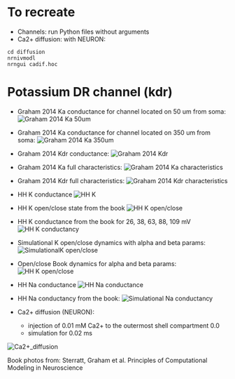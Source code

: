 # To recreate
* Channels: run Python files without arguments
* Ca2+ diffusion: with NEURON:
```
cd diffusion
nrnivmodl
nrngui cadif.hoc
```

# Potassium DR channel (kdr)

* Graham 2014 Ka conductance for channel located on 50 um from soma:
![Graham 2014 Ka 50um](img/simulation/graham_ka_conductance_50um.png)

* Graham 2014 Ka conductance for channel located on 350 um from soma:
![Graham 2014 Ka 350um](img/simulation/graham_ka_conductance_350um.png)

* Graham 2014 Kdr conductance:
![Graham 2014 Kdr](img/simulation/graham_kdr_conductance.png)

* Graham 2014 Ka full characteristics:
![Graham 2014 Ka characteristics](img/simulation/graham_ka_characteristics.png)

* Graham 2014 Kdr full characteristics:
![Graham 2014 Kdr characteristics](img/simulation/graham_kdr_characteristics.png)

* HH K conductance
![HH K](img/simulation/hh_k_conductance.png)

* HH K open/close state from the book
![HH K open/close](img/book/kdrl_open.jpg)

* HH K conductance from the book for 26, 38, 63, 88, 109 mV
![HH K conductancy](img/book/kdr_conductancy.jpg)

* Simulational K open/close dynamics with alpha and beta params:
![SimulationalK open/close](img/simulation/kdr_open_close_sim.png)

* Open/close Book dynamics for alpha and beta params:
![HH K open/close](img/book/open_close_alpha_beta.jpg)

* HH Na conductance
![HH Na conductance](img/simulation/hh_na_conductance.png)

* HH Na conductancy from the book:
![Simulational Na conductancy](img/book/na_condictancy.jpg)

* Ca2+ diffusion (NEURON):
  * injection of 0.01 mM Ca2+ to the outermost shell compartment 0.0
  * simulation for 0.02 ms
  
![Ca2+_diffusion](img/simulation/ca2_diffusion_with_xaxis.png)

Book photos from: Sterratt, Graham et al. Principles of Computational Modeling in Neuroscience

